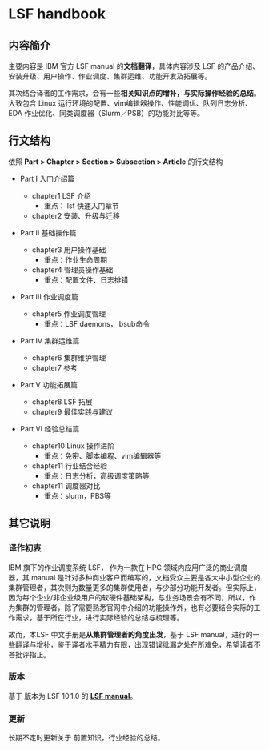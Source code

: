 # LSF handbook



## 内容简介

主要内容是 IBM 官方 LSF manual 的**文档翻译**，具体内容涉及 LSF 的产品介绍、安装升级、用户操作、作业调度、集群运维、功能开发及拓展等。

其次结合译者的工作需求，会有一些**相关知识点的增补，与实际操作经验的总结**。大致包含 Linux 运行环境的配置、vim编辑器操作、性能调优、队列日志分析、EDA 作业优化、同类调度器（Slurm／PSB）的功能对比等等。



## 行文结构

依照 **Part > Chapter > Section > Subsection > Article** 的行文结构

- Part I 入门介绍篇
  - chapter1 LSF 介绍
    - 重点： lsf 快速入门章节
  - chapter2 安装、升级与迁移
- Part II 基础操作篇
  - chapter3 用户操作基础
    - 重点：作业生命周期
  - chapter4 管理员操作基础
    - 重点：配置文件、日志排错

- Part III 作业调度篇
  - chapter5 作业调度管理
    - 重点：LSF daemons， bsub命令

- Part IV 集群运维篇
  - chapter6 集群维护管理
  - chapter7 参考

- Part V 功能拓展篇
  - chapter8 LSF 拓展
  - chapter9 最佳实践与建议
- Part VI 经验总结篇
  - chapter10 Linux 操作进阶
    - 重点：免密、脚本编程、vim编辑器等
  - chapter11 行业结合经验
    - 重点：日志分析，高级调度策略等
  - chapter11 调度器对比
    - 重点：slurm，PBS等



## 其它说明

### 译作初衷

IBM 旗下的作业调度系统 LSF， 作为一款在 HPC 领域内应用广泛的商业调度器，其 manual 是针对多种商业客户而编写的，文档受众主要是各大中小型企业的集群管理者，其次则为数量更多的集群使用者，与少部分功能开发者。但实际上，因为每个企业/非企业级用户的软硬件基础架构，与业务场景会有不同，所以，作为集群的管理者，除了需要熟悉官网中介绍的功能操作外，也有必要结合实际的工作需求，基于所在行业，进行实际经验的总结与梳理等。

故而，本LSF 中文手册是**从集群管理者的角度出发**，基于 LSF manual，进行的一些翻译与增补，鉴于译者水平精力有限，出现错误纰漏之处在所难免，希望读者不吝批评指正。

### 版本

基于 版本为 LSF 10.1.0 的 [**LSF manual**](https://www.ibm.com/support/knowledgecenter/SSWRJV_10.1.0/lsf_welcome/lsf_welcome.html)。

### 更新

长期不定时更新关于 前置知识，行业经验的总结。









